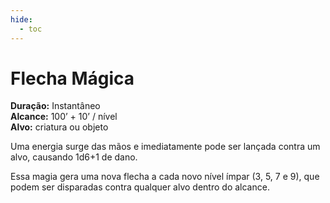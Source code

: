 ```yaml
---
hide:
  - toc
---
```


# Flecha Mágica

**Duração:** Instantâneo  
**Alcance:** 100’ + 10’ / nível  
**Alvo:** criatura ou objeto  

Uma energia surge das mãos e imediatamente pode ser lançada contra um alvo, causando 1d6+1 de dano. 

Essa magia gera uma nova flecha a cada novo nível ímpar (3, 5, 7 e 9), que podem ser disparadas contra qualquer alvo dentro do alcance.